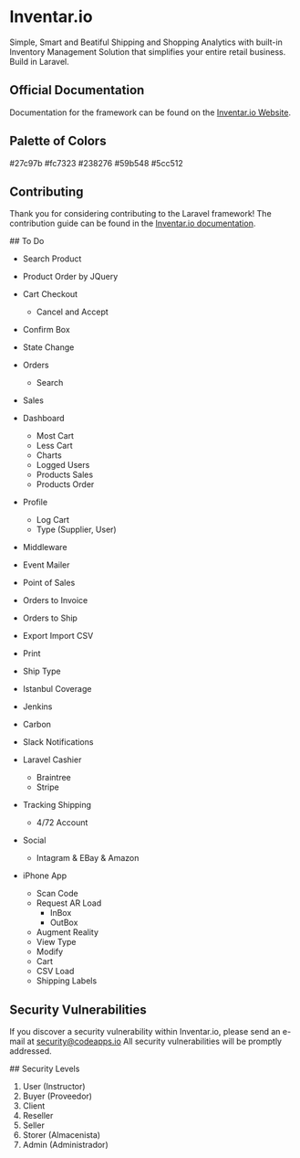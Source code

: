 # Inventar.io

Simple, Smart and Beatiful Shipping and Shopping Analytics with built-in Inventory Management Solution that simplifies your entire retail business. Build in Laravel.

## Official Documentation

Documentation for the framework can be found on the [Inventar.io Website](http://inventar.io/docs).

## Palette of Colors

#27c97b
#fc7323
#238276
#59b548
#5cc512

## Contributing

Thank you for considering contributing to the Laravel framework! The contribution guide can be found in the [Inventar.io documentation](http://inventar.io/docs/contributions).

## To Do

- Search Product
- Product Order by JQuery
- Cart Checkout
  - Cancel and Accept
- Confirm Box
- State Change
- Orders
  - Search

- Sales
- Dashboard
  - Most Cart
  - Less Cart
  - Charts
  - Logged Users
  - Products Sales
  - Products Order
- Profile
  - Log Cart
  - Type (Supplier, User)
- Middleware
- Event Mailer

- Point of Sales
- Orders to Invoice
- Orders to Ship
- Export Import CSV
- Print
- Ship Type
- Istanbul Coverage
- Jenkins
- Carbon
- Slack Notifications
- Laravel Cashier
  - Braintree
  - Stripe
- Tracking Shipping
  - 4/72 Account
- Social
  - Intagram & EBay & Amazon
- iPhone App
  - Scan Code
  - Request AR Load
    - InBox
    - OutBox
  - Augment Reality
  - View Type
  - Modify
  - Cart
  - CSV Load
  - Shipping Labels

## Security Vulnerabilities

If you discover a security vulnerability within Inventar.io, please send an e-mail at security@codeapps.io All security vulnerabilities will be promptly addressed.

## Security Levels

1. User (Instructor)
2. Buyer (Proveedor)
3. Client
4. Reseller
5. Seller
6. Storer (Almacenista)
7. Admin (Administrador)
